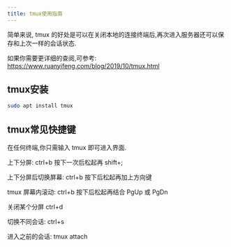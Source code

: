 ```yaml
---
title: tmux使用指南
---
```


简单来说, tmux 的好处是可以在关闭本地的连接终端后,再次进入服务器还可以保存和上次一样的会话状态.

如果你需要更详细的查阅,可参考: <https://www.ruanyifeng.com/blog/2019/10/tmux.html>

## tmux安装

```bash
sudo apt install tmux
```

## tmux常见快捷键

在任何终端,你只需输入 tmux 即可进入界面.

上下分屏: ctrl+b 按下一次后松起再 shift+;

上下分屏后切换屏幕: ctrl+b 按下后松起再加上方向键

tmux 屏幕内滚动: ctrl+b 按下后松起再结合 PgUp 或 PgDn

关闭某个分屏 ctrl+d

切换不同会话: ctrl+s

进入之前的会话: tmux attach
